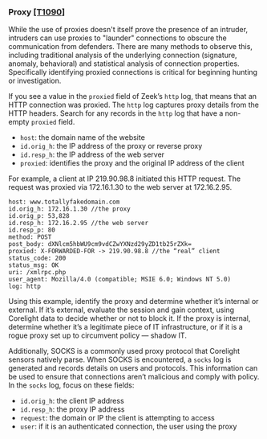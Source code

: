 ### Proxy [\[T1090\]](https://attack.mitre.org/techniques/T1090/)

While the use of proxies doesn't itself prove the presence of an intruder, intruders can use proxies to "launder" connections to obscure the communication from defenders. There are many methods to observe this, including traditional analysis of the underlying connection (signature, anomaly, behavioral) and statistical analysis of connection properties. Specifically identifying proxied connections is critical for beginning hunting or investigation.

If you see a value in the `proxied` field of Zeek’s `http` log, that means that an HTTP connection was proxied. The `http` log captures proxy details from the HTTP headers. Search for any records in the `http` log that have a non-empty `proxied` field.


- `host`: the domain name of the website
- `id.orig_h`: the IP address of the proxy or reverse proxy
- `id.resp_h`: the IP address of the web server
- `proxied`: identifies the proxy and the original IP address of the client

For example, a client at IP 219.90.98.8 initiated this HTTP request. The request was proxied via 172.16.1.30 to the web server at 172.16.2.95.

```
host: www.totallyfakedomain.com
id.orig_h: 172.16.1.30 //the proxy
id.orig_p: 53,828
id.resp_h: 172.16.2.95 //the web server
id.resp_p: 80
method: POST
post_body: dXNlcm5hbWU9cm9vdCZwYXNzd29yZD1tb25rZXk=
proxied: X-FORWARDED-FOR -> 219.90.98.8 //the “real” client
status_code: 200
status_msg: OK
uri: /xmlrpc.php
user_agent: Mozilla/4.0 (compatible; MSIE 6.0; Windows NT 5.0)
log: http
```

Using this example, identify the proxy and determine whether it’s internal or external. If it’s external, evaluate the session and gain context, using Corelight data to decide whether or not to block it. If the proxy is internal, determine whether it’s a legitimate piece of IT infrastructure, or if it is a rogue proxy set up to circumvent policy  — shadow IT.

Additionally, SOCKS is a commonly used proxy protocol that Corelight sensors natively parse. When SOCKS is encountered, a `socks` log is generated and records details on users and protocols. This information can be used to ensure that connections aren’t malicious and comply with policy. In the `socks` log, focus on these fields:

- `id.orig_h`: the client IP address
- `id.resp_h`: the proxy IP address
- `request`: the domain or IP the client is attempting to access
- `user`: if it is an authenticated connection, the user using the proxy
